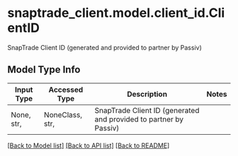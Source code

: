 # snaptrade_client.model.client_id.ClientID

SnapTrade Client ID (generated and provided to partner by Passiv)

## Model Type Info
Input Type | Accessed Type | Description | Notes
------------ | ------------- | ------------- | -------------
None, str,  | NoneClass, str,  | SnapTrade Client ID (generated and provided to partner by Passiv) | 

[[Back to Model list]](../../README.md#documentation-for-models) [[Back to API list]](../../README.md#documentation-for-api-endpoints) [[Back to README]](../../README.md)

